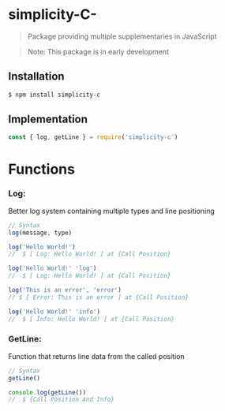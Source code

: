 # simplicity-C-

> Package providing multiple supplementaries in JavaScript

> Note: This package is in early development

## Installation

``` bash
$ npm install simplicity-c
```

## Implementation

``` javascript
const { log, getLine } = require('simplicity-c')
```

# Functions


### Log:
Better log system containing multiple types and line positioning
```javascript
// Syntax
log(message, type)
```
``` javascript
log('Hello World!')
//  $ [ Log: Hello World! ] at {Call Position}

log('Hello World!' 'log')
//  $ [ Log: Hello World! ] at {Call Position}

log('This is an error', 'error')
// $ [ Error: This is an error ] at {Call Position}

log('Hello World!' 'info')
//  $ [ Info: Hello World! ] at {Call Position}
```

### GetLine:
Function that returns line data from the called position
``` javascript
// Syntax
getLine()
```
``` javascript
console.log(getLine())
//  $ {Call Position And Info}
```